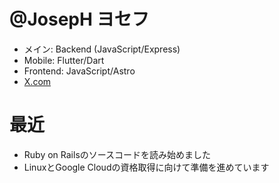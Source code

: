 # @JosepH ヨセフ

- メイン: Backend (JavaScript/Express)
- Mobile: Flutter/Dart
- Frontend: JavaScript/Astro
- [X.com](https://x.com/TheJosephJu)

# 最近

- Ruby on Railsのソースコードを読み始めました
- LinuxとGoogle Cloudの資格取得に向けて準備を進めています
